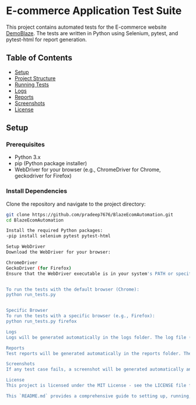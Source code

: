# E-commerce Application Test Suite

This project contains automated tests for the E-commerce website [DemoBlaze](https://www.demoblaze.com/). The tests are written in Python using Selenium, pytest, and pytest-html for report generation.

## Table of Contents

- [Setup](#setup)
- [Project Structure](#project-structure)
- [Running Tests](#running-tests)
- [Logs](#Logfile)
- [Reports](#reports)
- [Screenshots](#screenshots)
- [License](#license)

## Setup

### Prerequisites

- Python 3.x
- pip (Python package installer)
- WebDriver for your browser (e.g., ChromeDriver for Chrome, geckodriver for Firefox)

### Install Dependencies

Clone the repository and navigate to the project directory:

```bash
git clone https://github.com/pradeep7676/BlazeEcomAutomation.git
cd BlazeEcomAutomation

Install the required Python packages:
-pip install selenium pytest pytest-html

Setup WebDriver
Download the WebDriver for your browser:

ChromeDriver
GeckoDriver (for Firefox)
Ensure that the WebDriver executable is in your system's PATH or specify the path in your test configuration.


To run the tests with the default browser (Chrome):
python run_tests.py


Specific Browser
To run the tests with a specific browser (e.g., Firefox):
python run_tests.py firefox

Logs
Logs will be generated automatically in the logs folder. The log file (logfile.log) contains detailed information about the test execution, including debug and error messages, which can be helpful for troubleshooting and debugging.

Reports
Test reports will be generated automatically in the reports folder. The reports are in HTML format and provide a detailed overview of the test results.

Screenshots
If any test case fails, a screenshot will be generated automatically and saved in the screenshots folder. The filename will correspond to the test case name.

License
This project is licensed under the MIT License - see the LICENSE file for details.

This `README.md` provides a comprehensive guide to setting up, running, and contributing to the project. It also details the project structure and the purpose of each test case, ensuring clarity for any new users or contributors.
